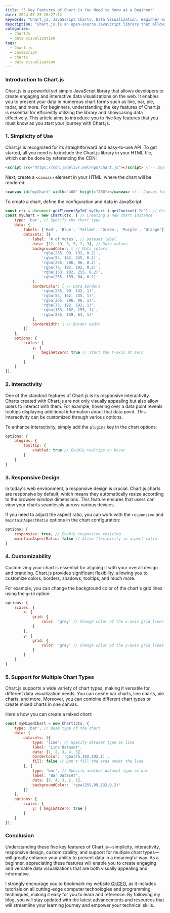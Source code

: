 ```yaml
---
title: "5 Key Features of Chart.js You Need to Know as a Beginner"
date: 2024-07-25 20:27:12
keywords: "Chart.js, JavaScript Charts, Data Visualization, Beginner Guide, Chart Features"
description: "Chart.js is an open-source JavaScript library that allows developers to create various types of charts for data visualization. As a beginner, understanding the key features of Chart.js is essential for effectively presenting data. In this article, we will explore five crucial features of Chart.js, such as simplicity, interactivity, responsive design, customizability, and support for different chart types. By the end of this guide, you will have a solid foundation in using Chart.js, appreciate its advantages, and learn through step-by-step explanations to enhance your data visualization skills."
categories:
  - chartJs
  - data visualization
tags:
  - Chart.js
  - JavaScript
  - charts
  - data visualization
---
```


### Introduction to Chart.js

Chart.js is a powerful yet simple JavaScript library that allows developers to create engaging and interactive data visualizations on the web. It enables you to present your data in numerous chart forms such as line, bar, pie, radar, and more. For beginners, understanding the key features of Chart.js is essential for efficiently utilizing the library and showcasing data effectively. This article aims to introduce you to five key features that you must know as you start your journey with Chart.js.

<!-- more -->

### 1. Simplicity of Use

Chart.js is recognized for its straightforward and easy-to-use API. To get started, all you need is to include the Chart.js library in your HTML file, which can be done by referencing the CDN:

```html
<script src="https://cdn.jsdelivr.net/npm/chart.js"></script> <!-- Importing Chart.js library -->
```

Next, create a `<canvas>` element in your HTML, where the chart will be rendered:

```html
<canvas id="myChart" width="400" height="200"></canvas> <!-- Canvas for displaying the chart -->
```

To create a chart, define the configuration and data in JavaScript:

```javascript
const ctx = document.getElementById('myChart').getContext('2d'); // Getting the context of the canvas
const myChart = new Chart(ctx, { // Creating a new chart instance
    type: 'bar', // Specify the chart type
    data: {
        labels: ['Red', 'Blue', 'Yellow', 'Green', 'Purple', 'Orange'], // Data labels
        datasets: [{
            label: '# of Votes', // Dataset label
            data: [12, 19, 3, 5, 2, 3], // Data values
            backgroundColor: [ // Data colors
                'rgba(255, 99, 132, 0.2)',
                'rgba(54, 162, 235, 0.2)',
                'rgba(255, 206, 86, 0.2)',
                'rgba(75, 192, 192, 0.2)',
                'rgba(153, 102, 255, 0.2)',
                'rgba(255, 159, 64, 0.2)'
            ],
            borderColor: [ // Data borders
                'rgba(255, 99, 132, 1)',
                'rgba(54, 162, 235, 1)',
                'rgba(255, 206, 86, 1)',
                'rgba(75, 192, 192, 1)',
                'rgba(153, 102, 255, 1)',
                'rgba(255, 159, 64, 1)'
            ],
            borderWidth: 1 // Border width
        }]
    },
    options: {
        scales: {
            y: {
                beginAtZero: true // Start the Y-axis at zero
            }
        }
    }
});
```

### 2. Interactivity

One of the standout features of Chart.js is its responsive interactivity. Charts created with Chart.js are not only visually appealing but also allow users to interact with them. For example, hovering over a data point reveals tooltips displaying additional information about that data point. This interactivity can be customized through various options.

To enhance interactivity, simply add the `plugins` key in the chart options:

```javascript
options: {
    plugins: {
        tooltip: {
            enabled: true // Enable tooltips on hover
        }
    }
}
```

### 3. Responsive Design

In today's web environment, a responsive design is crucial. Chart.js charts are responsive by default, which means they automatically resize according to the browser window dimensions. This feature ensures that users can view your charts seamlessly across various devices.

If you need to adjust the aspect ratio, you can work with the `responsive` and `maintainAspectRatio` options in the chart configuration:

```javascript
options: {
    responsive: true, // Enable responsive resizing
    maintainAspectRatio: false // Allow flexibility in aspect ratio
}
```

### 4. Customizability

Customizing your chart is essential for aligning it with your overall design and branding. Chart.js provides significant flexibility, allowing you to customize colors, borders, shadows, tooltips, and much more.

For example, you can change the background color of the chart's grid lines using the `grid` option:

```javascript
options: {
    scales: {
        x: {
            grid: {
                color: 'grey' // Change color of the x-axis grid lines
            }
        },
        y: {
            grid: {
                color: 'grey' // Change color of the y-axis grid lines
            }
        }
    }
}
```

### 5. Support for Multiple Chart Types

Chart.js supports a wide variety of chart types, making it versatile for different data visualization needs. You can create bar charts, line charts, pie charts, and more. Moreover, you can combine different chart types or create mixed charts in one canvas.

Here's how you can create a mixed chart:

```javascript
const myMixedChart = new Chart(ctx, {
    type: 'bar', // Base type of the chart
    data: {
        datasets: [{
            type: 'line', // Specify dataset type as line
            label: 'Line Dataset',
            data: [1, 2, 3, 4, 5],
            borderColor: 'rgba(75,192,192,1)',
            fill: false // Don't fill the area under the line
        }, {
            type: 'bar', // Specify another dataset type as bar
            label: 'Bar Dataset',
            data: [5, 4, 3, 2, 1],
            backgroundColor: 'rgba(255,99,132,0.2)'
        }]
    },
    options: {
        scales: {
            y: { beginAtZero: true }
        }
    }
});
```

### Conclusion

Understanding these five key features of Chart.js—simplicity, interactivity, responsive design, customizability, and support for multiple chart types—will greatly enhance your ability to present data in a meaningful way. As a beginner, appreciating these features will enable you to create engaging and versatile data visualizations that are both visually appealing and informative.

I strongly encourage you to bookmark my website [GitCEO](https://gitceo.com), as it includes tutorials on all cutting-edge computer technologies and programming techniques, making it easy for you to learn and reference. By following my blog, you will stay updated with the latest advancements and resources that will streamline your learning journey and empower your technical skills.